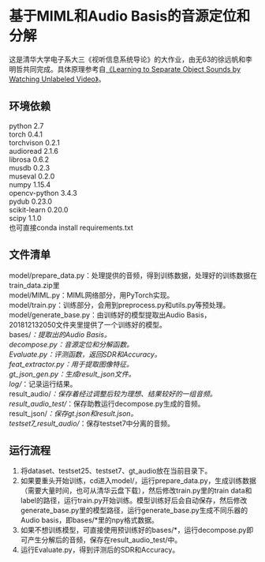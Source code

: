 # 基于MIML和Audio Basis的音源定位和分解
这是清华大学电子系大三《视听信息系统导论》的大作业，由无63的徐远帆和李明哲共同完成。具体原理参考自[《Learning to Separate Object Sounds by Watching Unlabeled Video》](https://arxiv.org/pdf/1804.01665.pdf)。
## 环境依赖
python        2.7  
torch         0.4.1  
torchvison    0.2.1  
audioread     2.1.6  
librosa       0.6.2  
musdb         0.2.3  
museval       0.2.0  
numpy         1.15.4  
opencv-python 3.4.3  
pydub         0.23.0  
scikit-learn  0.20.0  
scipy         1.1.0  
也可直接conda install requirements.txt  

## 文件清单
model/prepare_data.py：处理提供的音频，得到训练数据，处理好的训练数据在train_data.zip里  
model/MIML.py：MIML网络部分，用PyTorch实现。  
model/train.py：训练部分，会用到preprocess.py和utils.py等预处理。  
model/generate_base.py：由训练好的模型提取出Audio Basis，201812132050文件夹里提供了一个训练好的模型。  
bases/*：提取出的Audio Basis。  
decompose.py：音源定位和分解函数。  
Evaluate.py：评测函数，返回SDR和Accuracy。  
feat_extractor.py：用于提取图像特征。  
gt_json_gen.py：生成result_json文件。  
log/*：记录运行结果。  
result_audio/*：保存着经过调整后较为理想、结果较好的一组音频。  
result_audio_test/*：保存助教运行decompose.py生成的音频。  
result_json/*：保存gt.json和result.json。  
testset7_result_audio/*：保存testset7中分离的音频。  
## 运行流程
1. 将dataset、testset25、testset7、gt_audio放在当前目录下。
2. 如果要重头开始训练，cd进入model/，运行prepare_data.py，生成训练数据（需要大量时间，也可从清华云盘下载），然后修改train.py里的train data和label的路径，运行train.py开始训练。模型训练好后会自动保存，然后修改generate_base.py里的模型路径，运行generate_base.py生成不同乐器的Audio basis，即bases/*里的npy格式数据。
3. 如果不想训练模型，可直接使用预训练好的bases/*，运行decompose.py即可产生分解后的音频，保存在result_audio_test/中。
4. 运行Evaluate.py，得到评测后的SDR和Accuracy。


